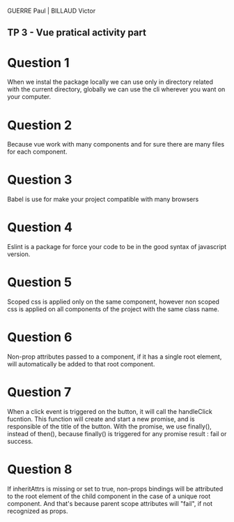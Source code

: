 GUERRE Paul | BILLAUD Victor

## TP 3 - Vue pratical activity part

# Question 1

When we instal the package locally we can use only in directory related with the current directory, globally we can use the cli wherever you want on your computer.

# Question 2

Because vue work with many components and for sure there are many files for each component.

# Question 3

Babel is use for make your project compatible with many browsers 

# Question 4 

Eslint is a package for force your code to be in the good syntax of javascript version.

# Question 5 

Scoped css is applied only on the same component, however non scoped css is applied on all components of the project with the same class name.

# Question 6

Non-prop attributes passed to a component, if it has a single root element, will automatically be added to that root component.

# Question 7

When a click event is triggered on the button, it will call the handleClick fucntion. This function will create and start a new promise, and is responsible of the title of the button. With the promise, we use finally(), instead of then(), because finally() is triggered for any promise result : fail or success. 

# Question 8

If inheritAttrs is missing or set to true, non-props bindings will be attributed to the root element of the child component in the case of a unique root component. And that's because parent scope attributes will "fail", if not recognized as props.

